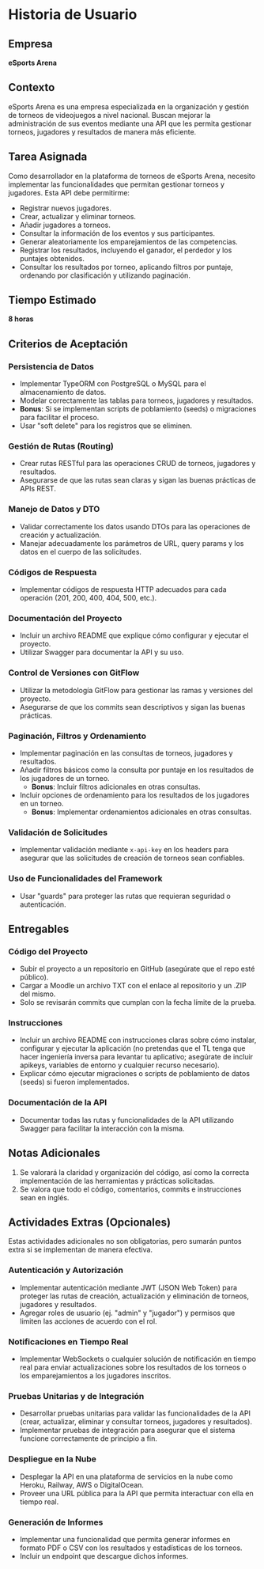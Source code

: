 # Historia de Usuario

## Empresa
**eSports Arena**

## Contexto
eSports Arena es una empresa especializada en la organización y gestión de torneos de videojuegos a nivel nacional. Buscan mejorar la administración de sus eventos mediante una API que les permita gestionar torneos, jugadores y resultados de manera más eficiente.

## Tarea Asignada
Como desarrollador en la plataforma de torneos de eSports Arena, necesito implementar las funcionalidades que permitan gestionar torneos y jugadores. Esta API debe permitirme:
- Registrar nuevos jugadores.
- Crear, actualizar y eliminar torneos.
- Añadir jugadores a torneos.
- Consultar la información de los eventos y sus participantes.
- Generar aleatoriamente los emparejamientos de las competencias.
- Registrar los resultados, incluyendo el ganador, el perdedor y los puntajes obtenidos.
- Consultar los resultados por torneo, aplicando filtros por puntaje, ordenando por clasificación y utilizando paginación.

## Tiempo Estimado
**8 horas**

## Criterios de Aceptación

### Persistencia de Datos
- Implementar TypeORM con PostgreSQL o MySQL para el almacenamiento de datos.
- Modelar correctamente las tablas para torneos, jugadores y resultados.
- **Bonus**: Si se implementan scripts de poblamiento (seeds) o migraciones para facilitar el proceso.
- Usar "soft delete" para los registros que se eliminen.

### Gestión de Rutas (Routing)
- Crear rutas RESTful para las operaciones CRUD de torneos, jugadores y resultados.
- Asegurarse de que las rutas sean claras y sigan las buenas prácticas de APIs REST.

### Manejo de Datos y DTO
- Validar correctamente los datos usando DTOs para las operaciones de creación y actualización.
- Manejar adecuadamente los parámetros de URL, query params y los datos en el cuerpo de las solicitudes.

### Códigos de Respuesta
- Implementar códigos de respuesta HTTP adecuados para cada operación (201, 200, 400, 404, 500, etc.).

### Documentación del Proyecto
- Incluir un archivo README que explique cómo configurar y ejecutar el proyecto.
- Utilizar Swagger para documentar la API y su uso.

### Control de Versiones con GitFlow
- Utilizar la metodología GitFlow para gestionar las ramas y versiones del proyecto.
- Asegurarse de que los commits sean descriptivos y sigan las buenas prácticas.

### Paginación, Filtros y Ordenamiento
- Implementar paginación en las consultas de torneos, jugadores y resultados.
- Añadir filtros básicos como la consulta por puntaje en los resultados de los jugadores de un torneo. 
  - **Bonus**: Incluir filtros adicionales en otras consultas.
- Incluir opciones de ordenamiento para los resultados de los jugadores en un torneo. 
  - **Bonus**: Implementar ordenamientos adicionales en otras consultas.

### Validación de Solicitudes
- Implementar validación mediante `x-api-key` en los headers para asegurar que las solicitudes de creación de torneos sean confiables.

### Uso de Funcionalidades del Framework
- Usar "guards" para proteger las rutas que requieran seguridad o autenticación.

## Entregables

### Código del Proyecto
- Subir el proyecto a un repositorio en GitHub (asegúrate que el repo esté público).
- Cargar a Moodle un archivo TXT con el enlace al repositorio y un .ZIP del mismo.
- Solo se revisarán commits que cumplan con la fecha límite de la prueba.

### Instrucciones
- Incluir un archivo README con instrucciones claras sobre cómo instalar, configurar y ejecutar la aplicación (no pretendas que el TL tenga que hacer ingeniería inversa para levantar tu aplicativo; asegúrate de incluir apikeys, variables de entorno y cualquier recurso necesario).
- Explicar cómo ejecutar migraciones o scripts de poblamiento de datos (seeds) si fueron implementados.

### Documentación de la API
- Documentar todas las rutas y funcionalidades de la API utilizando Swagger para facilitar la interacción con la misma.

## Notas Adicionales
1. Se valorará la claridad y organización del código, así como la correcta implementación de las herramientas y prácticas solicitadas.
2. Se valora que todo el código, comentarios, commits e instrucciones sean en inglés.

## Actividades Extras (Opcionales)
Estas actividades adicionales no son obligatorias, pero sumarán puntos extra si se implementan de manera efectiva.

### Autenticación y Autorización
- Implementar autenticación mediante JWT (JSON Web Token) para proteger las rutas de creación, actualización y eliminación de torneos, jugadores y resultados.
- Agregar roles de usuario (ej. "admin" y "jugador") y permisos que limiten las acciones de acuerdo con el rol.

### Notificaciones en Tiempo Real
- Implementar WebSockets o cualquier solución de notificación en tiempo real para enviar actualizaciones sobre los resultados de los torneos o los emparejamientos a los jugadores inscritos.

### Pruebas Unitarias y de Integración
- Desarrollar pruebas unitarias para validar las funcionalidades de la API (crear, actualizar, eliminar y consultar torneos, jugadores y resultados).
- Implementar pruebas de integración para asegurar que el sistema funcione correctamente de principio a fin.

### Despliegue en la Nube
- Desplegar la API en una plataforma de servicios en la nube como Heroku, Railway, AWS o DigitalOcean.
- Proveer una URL pública para la API que permita interactuar con ella en tiempo real.

### Generación de Informes
- Implementar una funcionalidad que permita generar informes en formato PDF o CSV con los resultados y estadísticas de los torneos.
- Incluir un endpoint que descargue dichos informes.